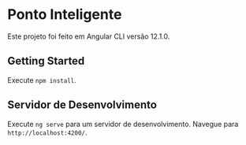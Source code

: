# Ponto Inteligente

Este projeto foi feito em Angular CLI versão 12.1.0.

## Getting Started

Execute `npm install`.

## Servidor de Desenvolvimento

Execute `ng serve` para um servidor de desenvolvimento. Navegue para `http://localhost:4200/`.

